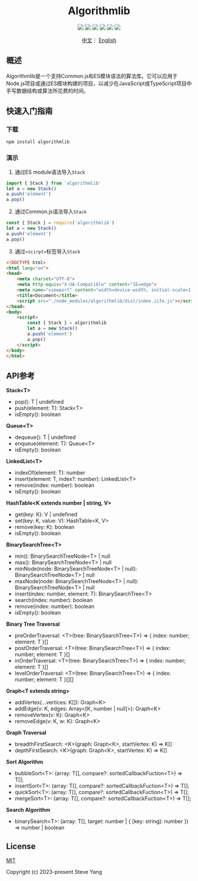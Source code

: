 <h1 align="center">Algorithmlib</h1>

<p align="center" >
<img  src="https://img.shields.io/badge/build-passing-brightgreen" />
<img  src="https://img.shields.io/badge/coverage-94%25-green" />
<img  src="https://img.shields.io/badge/npm-v2.0.3-blue" />
<img  src="https://img.shields.io/badge/cdnjs-v2.0.3-blue" />
<img  src="https://img.shields.io/badge/downloads-200+-brightgreen" />
<img  src="https://img.shields.io/badge/License-MIT-green" />
</p>

<p align="center">
  <a href="https://github.com/chscript/algorithmlib/blob/main/README_zh.md">中文</a>｜
  <a href="https://github.com/chscript/algorithmlib/blob/main/README.md">English</a></p>

## 概述

Algorithmlib是一个支持Common.js和ES模块语法的算法库。它可以应用于Node.js项目或通过ES模块构建的项目，以减少在JavaScript或TypeScript项目中手写数据结构或算法所花费的时间。

## 快速入门指南

### 下载

```shell
npm install algorithmlib
```

### 演示

1. 通过ES module语法导入`Stack`

```javascript
import { Stack } from 'algorithmlib'
let a = new Stack()
a.push('element')
a.pop()
```

2. 通过Common.js语法导入`Stack`

```javascript
const { Stack } = require('algorithmlib')
let a = new Stack()
a.push('element')
a.pop()
```

3. 通过`<scirpt>`标签导入`Stack`

```html
<!DOCTYPE html>
<html lang="en">
<head>
    <meta charset="UTF-8">
    <meta http-equiv="X-UA-Compatible" content="IE=edge">
    <meta name="viewport" content="width=device-width, initial-scale=1.0">
    <title>Document</title>
    <script src="./node_modules/algorithmlib/dist/index.iife.js"></script>
</head>
<body>
    <script>
        const { Stack } = algorithmlib
        let a = new Stack()
        a.push('element')
        a.pop()
    </script>
</body>
</html>
```

## API参考

**Stack\<T>**

- pop(): T | undefined
- push(element: T): Stack\<T>
- isEmpty(): boolean

**Queue\<T>**

- dequeue(): T | undefined
- enqueue(element: T): Queue\<T>
- isEmpty(): boolean

**LinkedList\<T>**

- indexOf(element: T): number
- insert(element: T, index?: number): LinkedList\<T>
- remove(index: number): boolean
- isEmpty(): boolean

**HashTable<K extends number | string, V>**

- get(key: K): V | undefined
- set(key: K, value: V): HashTable<K, V>
- remove(key: K): boolean
- isEmpty(): boolean

**BinarySearchTree\<T>**

- min():  BinarySearchTreeNode\<T> | null
- max():  BinarySearchTreeNode\<T> | null
- minNode(node:  BinarySearchTreeNode\<T> | null):  BinarySearchTreeNode\<T> | null
- maxNode(node:  BinarySearchTreeNode\<T> | null):  BinarySearchTreeNode\<T> | null
- insert(index: number, element: T): BinarySearchTree\<T>
- search(index: number): boolean
- remove(index: number): boolean
- isEmpty(): boolean

**Binary Tree Traversal**

- preOrderTraversal: \<T>(tree: BinarySearchTree\<T>) => { index: number; element: T }[]
- postOrderTraversal: \<T>(tree: BinarySearchTree\<T>) => { index: number; element: T }[]
- inOrderTraversal: \<T>(tree: BinarySearchTree\<T>) => { index: number; element: T }[]
- levelOrderTraversal: \<T>(tree: BinarySearchTree\<T>) => { index: number; element: T }\[][]

**Graph\<T extends string>**

- addVertex(...vertices: K[]): Graph\<K>
- addEdge(v: K, edges: Array<[K, number | null]>): Graph\<K>
- removeVertex(v: K): Graph\<K>
- removeEdge(v: K, w: K): Graph\<K>

**Graph Traversal**

- breadthFirstSearch: \<K>(graph: Graph\<K>, startVertex: K) => K[]
- depthFirstSearch: \<K>(graph: Graph\<K>, startVertex: K) => K[]

**Sort Algorithm**

- bubbleSort\<T>: (array: T[], compare?: sortedCallbackFuction\<T>) => T[];
- insertSort\<T>: (array: T[], compare?: sortedCallbackFuction\<T>) => T[];
- quickSort\<T>: (array: T[], compare?: sortedCallbackFuction\<T>) => T[];
- mergeSort\<T>: (array: T[], compare?: sortedCallbackFuction\<T>) => T[];

**Search Algorithm**

- binarySearch\<T>: (array: T[], target: number | { [key: string]: number }) => number | boolean

## License

[MIT](https://github.com/chscript/algorithmlib/blob/main/LICENSE)

Copyright (c) 2023-present Steve Yang